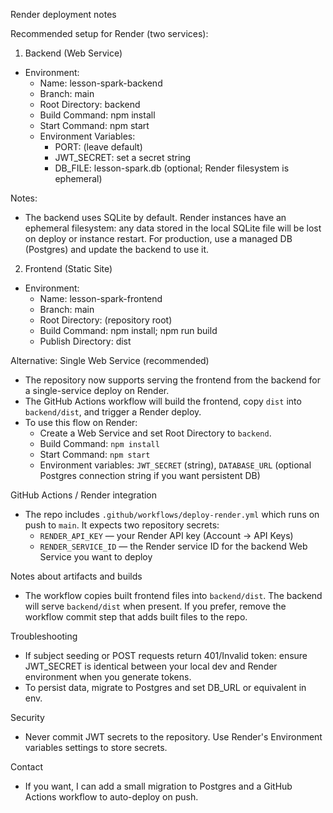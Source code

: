 Render deployment notes

Recommended setup for Render (two services):

1) Backend (Web Service)
- Environment:
  - Name: lesson-spark-backend
  - Branch: main
  - Root Directory: backend
  - Build Command: npm install
  - Start Command: npm start
  - Environment Variables:
    - PORT: (leave default)
    - JWT_SECRET: set a secret string
    - DB_FILE: lesson-spark.db (optional; Render filesystem is ephemeral)

Notes:
- The backend uses SQLite by default. Render instances have an ephemeral filesystem: any data stored in the local SQLite file will be lost on deploy or instance restart. For production, use a managed DB (Postgres) and update the backend to use it.

2) Frontend (Static Site)
- Environment:
  - Name: lesson-spark-frontend
  - Branch: main
  - Root Directory: (repository root)
  - Build Command: npm install; npm run build
  - Publish Directory: dist

Alternative: Single Web Service (recommended)
- The repository now supports serving the frontend from the backend for a single-service deploy on Render.
- The GitHub Actions workflow will build the frontend, copy `dist` into `backend/dist`, and trigger a Render deploy.
- To use this flow on Render:
  - Create a Web Service and set Root Directory to `backend`.
  - Build Command: `npm install`
  - Start Command: `npm start`
  - Environment variables: `JWT_SECRET` (string), `DATABASE_URL` (optional Postgres connection string if you want persistent DB)

GitHub Actions / Render integration
- The repo includes `.github/workflows/deploy-render.yml` which runs on push to `main`. It expects two repository secrets:
  - `RENDER_API_KEY` — your Render API key (Account → API Keys)
  - `RENDER_SERVICE_ID` — the Render service ID for the backend Web Service you want to deploy

Notes about artifacts and builds
- The workflow copies built frontend files into `backend/dist`. The backend will serve `backend/dist` when present. If you prefer, remove the workflow commit step that adds built files to the repo.

Troubleshooting
- If subject seeding or POST requests return 401/Invalid token: ensure JWT_SECRET is identical between your local dev and Render environment when you generate tokens.
- To persist data, migrate to Postgres and set DB_URL or equivalent in env.

Security
- Never commit JWT secrets to the repository. Use Render's Environment variables settings to store secrets.

Contact
- If you want, I can add a small migration to Postgres and a GitHub Actions workflow to auto-deploy on push.
